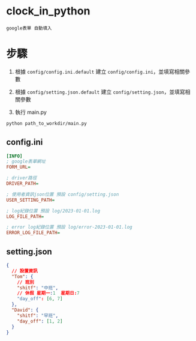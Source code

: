 # clock_in_python

```
google表單 自動填入
```

# 步驟

1. 根據 `config/config.ini.default` 建立 `config/config.ini`，並填寫相關參數

2. 根據 `config/setting.json.default` 建立 `config/setting.json`，並填寫相關參數

3. 執行 main.py

```bash
python path_to_workdir/main.py
```

## config.ini

```ini
[INFO]
; google表單網址
FORM_URL=

; driver路徑
DRIVER_PATH=

; 使用者資訊json位置 預設 config/setting.json
USER_SETTING_PATH=

; log紀錄位置 預設 log/2023-01-01.log
LOG_FILE_PATH=

; error log紀錄位置 預設 log/error-2023-01-01.log
ERROR_LOG_FILE_PATH=
```

## setting.json

```json
{
  // 設置資訊
  "Tom": {
	// 班別
    "shitf": "中班",
	// 休假 星期一:1  星期日:7
    "day_off": [6, 7]
  },
  "David": {
    "shitf": "早班",
    "day_off": [1, 2]
  }
}
```